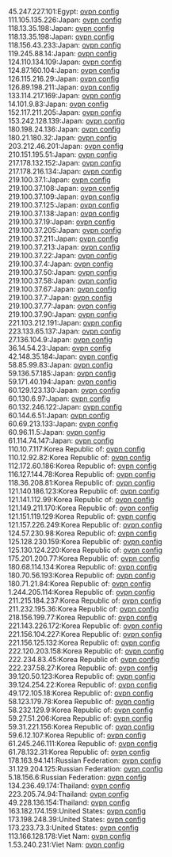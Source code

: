 45.247.227.101:Egypt: [ovpn config](vpn/45_247_227_101.ovpn)  
111.105.135.226:Japan: [ovpn config](vpn/111_105_135_226.ovpn)  
118.13.35.198:Japan: [ovpn config](vpn/118_13_35_198.ovpn)  
118.13.35.198:Japan: [ovpn config](vpn/118_13_35_198.ovpn)  
118.156.43.233:Japan: [ovpn config](vpn/118_156_43_233.ovpn)  
119.245.88.14:Japan: [ovpn config](vpn/119_245_88_14.ovpn)  
124.110.134.109:Japan: [ovpn config](vpn/124_110_134_109.ovpn)  
124.87.160.104:Japan: [ovpn config](vpn/124_87_160_104.ovpn)  
126.115.216.29:Japan: [ovpn config](vpn/126_115_216_29.ovpn)  
126.89.198.211:Japan: [ovpn config](vpn/126_89_198_211.ovpn)  
133.114.217.169:Japan: [ovpn config](vpn/133_114_217_169.ovpn)  
14.101.9.83:Japan: [ovpn config](vpn/14_101_9_83.ovpn)  
152.117.211.205:Japan: [ovpn config](vpn/152_117_211_205.ovpn)  
153.242.128.139:Japan: [ovpn config](vpn/153_242_128_139.ovpn)  
180.198.24.136:Japan: [ovpn config](vpn/180_198_24_136.ovpn)  
180.21.180.32:Japan: [ovpn config](vpn/180_21_180_32.ovpn)  
203.212.46.201:Japan: [ovpn config](vpn/203_212_46_201.ovpn)  
210.151.195.51:Japan: [ovpn config](vpn/210_151_195_51.ovpn)  
217.178.132.152:Japan: [ovpn config](vpn/217_178_132_152.ovpn)  
217.178.216.134:Japan: [ovpn config](vpn/217_178_216_134.ovpn)  
219.100.37.1:Japan: [ovpn config](vpn/219_100_37_1.ovpn)  
219.100.37.108:Japan: [ovpn config](vpn/219_100_37_108.ovpn)  
219.100.37.109:Japan: [ovpn config](vpn/219_100_37_109.ovpn)  
219.100.37.125:Japan: [ovpn config](vpn/219_100_37_125.ovpn)  
219.100.37.138:Japan: [ovpn config](vpn/219_100_37_138.ovpn)  
219.100.37.19:Japan: [ovpn config](vpn/219_100_37_19.ovpn)  
219.100.37.205:Japan: [ovpn config](vpn/219_100_37_205.ovpn)  
219.100.37.211:Japan: [ovpn config](vpn/219_100_37_211.ovpn)  
219.100.37.213:Japan: [ovpn config](vpn/219_100_37_213.ovpn)  
219.100.37.22:Japan: [ovpn config](vpn/219_100_37_22.ovpn)  
219.100.37.4:Japan: [ovpn config](vpn/219_100_37_4.ovpn)  
219.100.37.50:Japan: [ovpn config](vpn/219_100_37_50.ovpn)  
219.100.37.58:Japan: [ovpn config](vpn/219_100_37_58.ovpn)  
219.100.37.67:Japan: [ovpn config](vpn/219_100_37_67.ovpn)  
219.100.37.7:Japan: [ovpn config](vpn/219_100_37_7.ovpn)  
219.100.37.77:Japan: [ovpn config](vpn/219_100_37_77.ovpn)  
219.100.37.90:Japan: [ovpn config](vpn/219_100_37_90.ovpn)  
221.103.212.191:Japan: [ovpn config](vpn/221_103_212_191.ovpn)  
223.133.65.137:Japan: [ovpn config](vpn/223_133_65_137.ovpn)  
27.136.104.9:Japan: [ovpn config](vpn/27_136_104_9.ovpn)  
36.14.54.23:Japan: [ovpn config](vpn/36_14_54_23.ovpn)  
42.148.35.184:Japan: [ovpn config](vpn/42_148_35_184.ovpn)  
58.85.99.83:Japan: [ovpn config](vpn/58_85_99_83.ovpn)  
59.136.57.185:Japan: [ovpn config](vpn/59_136_57_185.ovpn)  
59.171.40.194:Japan: [ovpn config](vpn/59_171_40_194.ovpn)  
60.129.123.130:Japan: [ovpn config](vpn/60_129_123_130.ovpn)  
60.130.6.97:Japan: [ovpn config](vpn/60_130_6_97.ovpn)  
60.132.246.122:Japan: [ovpn config](vpn/60_132_246_122.ovpn)  
60.144.6.51:Japan: [ovpn config](vpn/60_144_6_51.ovpn)  
60.69.213.133:Japan: [ovpn config](vpn/60_69_213_133.ovpn)  
60.96.11.5:Japan: [ovpn config](vpn/60_96_11_5.ovpn)  
61.114.74.147:Japan: [ovpn config](vpn/61_114_74_147.ovpn)  
110.10.7.117:Korea Republic of: [ovpn config](vpn/110_10_7_117.ovpn)  
110.12.92.82:Korea Republic of: [ovpn config](vpn/110_12_92_82.ovpn)  
112.172.60.186:Korea Republic of: [ovpn config](vpn/112_172_60_186.ovpn)  
116.127.144.78:Korea Republic of: [ovpn config](vpn/116_127_144_78.ovpn)  
118.36.208.81:Korea Republic of: [ovpn config](vpn/118_36_208_81.ovpn)  
121.140.186.123:Korea Republic of: [ovpn config](vpn/121_140_186_123.ovpn)  
121.141.112.99:Korea Republic of: [ovpn config](vpn/121_141_112_99.ovpn)  
121.149.211.170:Korea Republic of: [ovpn config](vpn/121_149_211_170.ovpn)  
121.151.119.129:Korea Republic of: [ovpn config](vpn/121_151_119_129.ovpn)  
121.157.226.249:Korea Republic of: [ovpn config](vpn/121_157_226_249.ovpn)  
124.57.230.98:Korea Republic of: [ovpn config](vpn/124_57_230_98.ovpn)  
125.128.230.159:Korea Republic of: [ovpn config](vpn/125_128_230_159.ovpn)  
125.130.124.220:Korea Republic of: [ovpn config](vpn/125_130_124_220.ovpn)  
175.201.200.77:Korea Republic of: [ovpn config](vpn/175_201_200_77.ovpn)  
180.68.114.134:Korea Republic of: [ovpn config](vpn/180_68_114_134.ovpn)  
180.70.56.193:Korea Republic of: [ovpn config](vpn/180_70_56_193.ovpn)  
180.71.21.84:Korea Republic of: [ovpn config](vpn/180_71_21_84.ovpn)  
1.244.205.114:Korea Republic of: [ovpn config](vpn/1_244_205_114.ovpn)  
211.215.184.237:Korea Republic of: [ovpn config](vpn/211_215_184_237.ovpn)  
211.232.195.36:Korea Republic of: [ovpn config](vpn/211_232_195_36.ovpn)  
218.156.199.77:Korea Republic of: [ovpn config](vpn/218_156_199_77.ovpn)  
221.143.226.172:Korea Republic of: [ovpn config](vpn/221_143_226_172.ovpn)  
221.156.104.227:Korea Republic of: [ovpn config](vpn/221_156_104_227.ovpn)  
221.156.125.132:Korea Republic of: [ovpn config](vpn/221_156_125_132.ovpn)  
222.120.203.158:Korea Republic of: [ovpn config](vpn/222_120_203_158.ovpn)  
222.234.83.45:Korea Republic of: [ovpn config](vpn/222_234_83_45.ovpn)  
222.237.58.27:Korea Republic of: [ovpn config](vpn/222_237_58_27.ovpn)  
39.120.50.123:Korea Republic of: [ovpn config](vpn/39_120_50_123.ovpn)  
39.124.254.22:Korea Republic of: [ovpn config](vpn/39_124_254_22.ovpn)  
49.172.105.18:Korea Republic of: [ovpn config](vpn/49_172_105_18.ovpn)  
58.123.179.78:Korea Republic of: [ovpn config](vpn/58_123_179_78.ovpn)  
58.232.129.9:Korea Republic of: [ovpn config](vpn/58_232_129_9.ovpn)  
59.27.51.206:Korea Republic of: [ovpn config](vpn/59_27_51_206.ovpn)  
59.31.221.156:Korea Republic of: [ovpn config](vpn/59_31_221_156.ovpn)  
59.6.12.107:Korea Republic of: [ovpn config](vpn/59_6_12_107.ovpn)  
61.245.246.111:Korea Republic of: [ovpn config](vpn/61_245_246_111.ovpn)  
61.78.132.31:Korea Republic of: [ovpn config](vpn/61_78_132_31.ovpn)  
178.163.94.141:Russian Federation: [ovpn config](vpn/178_163_94_141.ovpn)  
31.129.204.125:Russian Federation: [ovpn config](vpn/31_129_204_125.ovpn)  
5.18.156.6:Russian Federation: [ovpn config](vpn/5_18_156_6.ovpn)  
134.236.49.174:Thailand: [ovpn config](vpn/134_236_49_174.ovpn)  
223.205.74.94:Thailand: [ovpn config](vpn/223_205_74_94.ovpn)  
49.228.136.154:Thailand: [ovpn config](vpn/49_228_136_154.ovpn)  
163.182.174.159:United States: [ovpn config](vpn/163_182_174_159.ovpn)  
173.198.248.39:United States: [ovpn config](vpn/173_198_248_39.ovpn)  
173.233.73.3:United States: [ovpn config](vpn/173_233_73_3.ovpn)  
113.166.128.178:Viet Nam: [ovpn config](vpn/113_166_128_178.ovpn)  
1.53.240.231:Viet Nam: [ovpn config](vpn/1_53_240_231.ovpn)  
